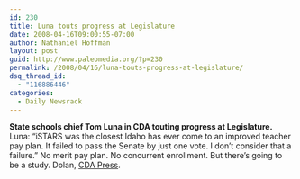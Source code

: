 ```yaml
---
id: 230
title: Luna touts progress at Legislature
date: 2008-04-16T09:00:55-07:00
author: Nathaniel Hoffman
layout: post
guid: http://www.paleomedia.org/?p=230
permalink: /2008/04/16/luna-touts-progress-at-legislature/
dsq_thread_id:
  - "116886446"
categories:
  - Daily Newsrack
---
```

**State schools chief Tom Luna in CDA touting progress at Legislature.** Luna: &#8220;iSTARS was the closest Idaho has ever come to an improved teacher pay plan. It failed to pass the Senate by just one vote. I don&#8217;t consider that a failure.&#8221; No merit pay plan. No concurrent enrollment. But there&#8217;s going to be a study. Dolan, [CDA Press](http://www.cdapress.com/articles/2008/04/16/news/news05.txt).